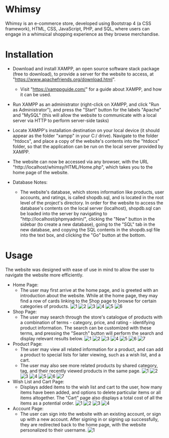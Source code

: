 <!-- # whimsy-store
 -->
# Whimsy 

Whimsy is an e-commerce store, developed using Bootstrap 4 (a CSS framework), HTML, CSS, JavaScript, PHP, and SQL, where users can engage in a whimsical shopping experience as they browse merchandise. 

# Installation 

- Download and install XAMPP, an open source software stack package (free to download), to provide a server for the website to access, at "https://www.apachefriends.org/download.html". 
  - Visit "https://xamppguide.com/" for a guide about XAMPP, and how it can be used.       
- Run XAMPP as an administrator (right-click on XAMPP, and click "Run as Administrator"), and press the "Start" button for the labels "Apache" and "MySQL" (this will allow the website to communicate with a local server via HTTP to perform server-side tasks) 
- Locate XAMPP's installation destination on your local device (it should appear as the folder "xampp" in your C:/ drive). Navigate to the folder "htdocs", and place a copy of the website's contents into the "htdocs" folder, so that the application can be run on the local server provided by XAMPP.
- The website can now be accessed via any browser, with the URL "http://localhost/whimsy/HTML/Home.php", which takes you to the home page of the website. 

- Database Notes: 
  - The website's database, which stores information like products, user accounts, and ratings, is called shopdb.sql, and is located in the root level of the project's directory. In order for the website to access the database's contents on the local server (localhost), shopdb.sql can be loaded into the server by navigating to "http://localhost/phpmyadmin/", clicking the "New" button in the sidebar (to create a new database), going to the "SQL" tab in the new database, and copying the SQL contents in the shopdb.sql file into the text box, and clicking the "Go" button at the bottom.   

# Usage 

The website was designed with ease of use in mind to allow the user to navigate the website more efficiently. 

- Home Page: 
  - The user may first arrive at the home page, and is greeted with an introduction about the website. While at the home page, they may find a row of cards linking to the Shop page to browse for certain categories of products. 
  ![1](/Demo/Home/1.png)
  ![2](/Demo/Home/2.png)
  ![3](/Demo/Home/3.png)
  ![4](/Demo/Home/4.png)
  ![5](/Demo/Home/5.png)
  ![6](/Demo/Home/6.png)
- Shop Page: 
  - The user may search through the store's catalogue of products with a combination of terms - category, price, and rating - identifying product information. The search can be customized with these terms, and pressing the "Search" button will perform the search and display relevant results below. 
  ![1](/Demo/Shop/1.png)
  ![2](/Demo/Shop/2.png)
  ![3](/Demo/Shop/3.png)
  ![4](/Demo/Shop/4.png)
  ![5](/Demo/Shop/5.png)
  ![6](/Demo/Shop/6.png)
  ![7](/Demo/Shop/7.png)
- Product Page: 
  - The user may view all related information for a product, and can add a product to special lists for later viewing, such as a wish list, and a cart. 
  - The user may also see more related products by shared category, tag, and their recently viewed products in the same page. 
    ![1](/Demo/Product_Page/1.png)
    ![2](/Demo/Product_Page/2.png)
    ![3](/Demo/Product_Page/3.png)
    ![4](/Demo/Product_Page/4.png)
    ![5](/Demo/Product_Page/5.png)
    ![6](/Demo/Product_Page/6.png)
    ![7](/Demo/Product_Page/7.png)
- Wish List and Cart Page: 
  - Displays added items to the wish list and cart to the user, how many items have been added, and options to delete particular items or all items altogether. The "Cart" page also displays a total cost of all the items as a potential order. 
    ![1](/Demo/Wish_List_Cart/1.png)
    ![2](/Demo/Wish_List_Cart/2.png)
    ![3](/Demo/Wish_List_Cart/3.png)
    ![4](/Demo/Wish_List_Cart/4.png)
- Account Page: 
  - The user can sign into the website with an existing account, or sign up with a new account. After signing in or signing up successfully, they are redirected back to the home page, with the website personalized to their username. 
    ![1](/Demo/Account/1.png)

